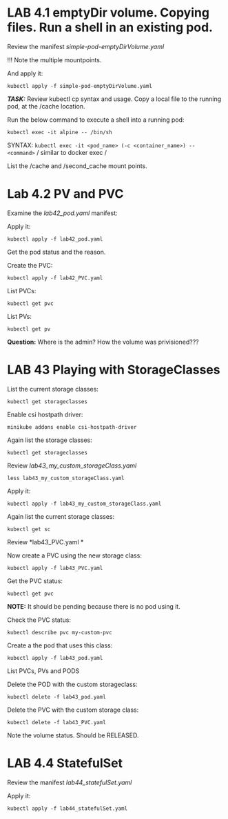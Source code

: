 # LAB 4.1 emptyDir volume. Copying files. Run a shell in an existing pod.

Review the manifest *simple-pod-emptyDirVolume.yaml*

!!! Note the multiple mountpoints. 

 And apply it:
 ```
 kubectl apply -f simple-pod-emptyDirVolume.yaml 
 ```

***TASK:*** Review kubectl cp syntax and usage.
 Copy a local file to the running pod, at the /cache location.

 
 Run the below command to execute a shell into a running pod:
 ```
 kubectl exec -it alpine -- /bin/sh
 ```

 SYNTAX: ``kubectl exec -it <pod_name> (-c <container_name>) -- <command>``
/ similar to docker exec /

List the /cache and /second_cache mount points.


# Lab 4.2 PV and PVC

Examine the *lab42_pod.yaml* manifest:

Apply it:
```
kubectl apply -f lab42_pod.yaml 
```

Get the pod status and the reason.

Create the PVC:
```
kubectl apply -f lab42_PVC.yaml 
```

List PVCs:
```
kubectl get pvc
```

List PVs:
```
kubectl get pv
```

**Question:** Where is the admin? How the volume was privisioned???


# LAB 43 Playing with StorageClasses

List the current storage classes:

```
kubectl get storageclasses
```

Enable csi hostpath driver:
```
minikube addons enable csi-hostpath-driver
```

Again list the storage classes:
```
kubectl get storageclasses
```

Review *lab43_my_custom_storageClass.yaml*

```
less lab43_my_custom_storageClass.yaml 
```

Apply it:
```
kubectl apply -f lab43_my_custom_storageClass.yaml 
```

Again list the current storage classes:

```
kubectl get sc
```

Review *lab43_PVC.yaml *

Now create a PVC using the new storage class:
```
kubectl apply -f lab43_PVC.yaml 
```

Get the PVC status:
```
kubectl get pvc
```
**NOTE:** It should be pending because there is no pod using it.

Check the PVC status:
```
kubectl describe pvc my-custom-pvc
```

Create a the pod that uses this class:
```
kubectl apply -f lab43_pod.yaml 
```


List PVCs, PVs and PODS


Delete the POD with the custom storageclass:
```
kubectl delete -f lab43_pod.yaml 
```

Delete the PVC with the custom storage class:
```
kubectl delete -f lab43_PVC.yaml 
```

Note the volume status. Should be RELEASED.


# LAB 4.4 StatefulSet


Review the manifest *lab44_statefulSet.yaml*

Apply it:
```
kubectl apply -f lab44_statefulSet.yaml
```


